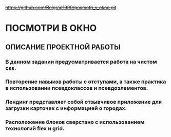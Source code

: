 ~~https://github.com/Bolgrad1990/posmotri_v_okno.git~~

# ПОСМОТРИ В ОКНО
## ОПИСАНИЕ ПРОЕКТНОЙ РАБОТЫ
### В данном задании предусматривается работа на чистом css.
### Повторение навыков работы с отступами, а также практика в использовании псевдоклассов и псевдоэлементов.
### Лендинг представляет собой отзывчивое приложение для загрузки карточек с информацией о городах.
### Расположение блоков сверстано с использованием технологий flex и grid.